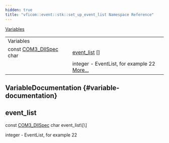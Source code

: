 ```yaml
---
hidden: true
title: "vficom::event::stk::set_up_event_list Namespace Reference"
---
```


[Variables](#var-members)

|  |  |
|----|----|
| Variables |  |
| const <a href="libcom3_8h.md#af8173355d81a442e8fec1ebd507e3a36">COM3_DllSpec</a> char  | [event_list](#a58b8a56ffbf2ffd58a11ae50b123344e) \[\] |
|   | integer - EventList, for example 22 [More\...](#a58b8a56ffbf2ffd58a11ae50b123344e)<br/> |

## VariableDocumentation {#variable-documentation}

## event_list <a href="#a58b8a56ffbf2ffd58a11ae50b123344e" id="a58b8a56ffbf2ffd58a11ae50b123344e"></a>

<p>const <a href="libcom3_8h.md#af8173355d81a442e8fec1ebd507e3a36">COM3_DllSpec</a> char event_list\[\]</p>

integer - EventList, for example 22
